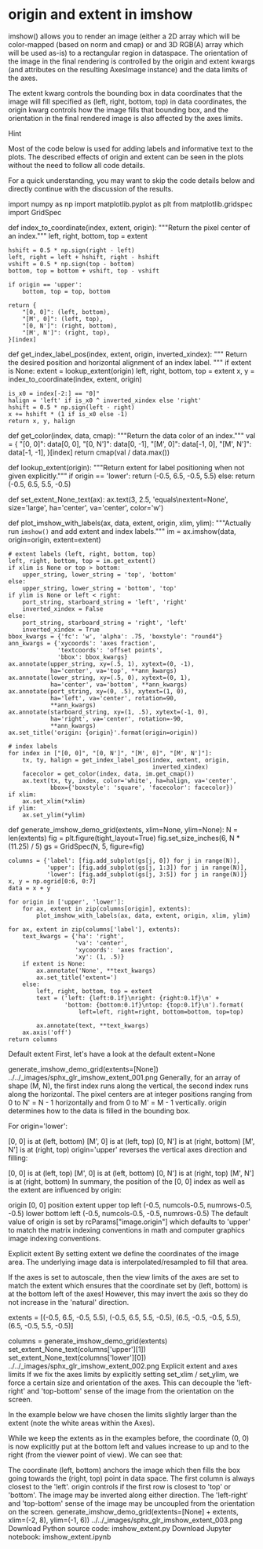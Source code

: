 # origin and extent in imshow

imshow() allows you to render an image (either a 2D array which will be color-mapped (based on norm and cmap) or and 3D RGB(A) array which will be used as-is) to a rectangular region in dataspace. The orientation of the image in the final rendering is controlled by the origin and extent kwargs (and attributes on the resulting AxesImage instance) and the data limits of the axes.

The extent kwarg controls the bounding box in data coordinates that the image will fill specified as (left, right, bottom, top) in data coordinates, the origin kwarg controls how the image fills that bounding box, and the orientation in the final rendered image is also affected by the axes limits.

Hint

Most of the code below is used for adding labels and informative text to the plots. The described effects of origin and extent can be seen in the plots without the need to follow all code details.

For a quick understanding, you may want to skip the code details below and directly continue with the discussion of the results.

import numpy as np
import matplotlib.pyplot as plt
from matplotlib.gridspec import GridSpec


def index_to_coordinate(index, extent, origin):
    """Return the pixel center of an index."""
    left, right, bottom, top = extent

    hshift = 0.5 * np.sign(right - left)
    left, right = left + hshift, right - hshift
    vshift = 0.5 * np.sign(top - bottom)
    bottom, top = bottom + vshift, top - vshift

    if origin == 'upper':
        bottom, top = top, bottom

    return {
        "[0, 0]": (left, bottom),
        "[M', 0]": (left, top),
        "[0, N']": (right, bottom),
        "[M', N']": (right, top),
    }[index]


def get_index_label_pos(index, extent, origin, inverted_xindex):
    """
    Return the desired position and horizontal alignment of an index label.
    """
    if extent is None:
        extent = lookup_extent(origin)
    left, right, bottom, top = extent
    x, y = index_to_coordinate(index, extent, origin)

    is_x0 = index[-2:] == "0]"
    halign = 'left' if is_x0 ^ inverted_xindex else 'right'
    hshift = 0.5 * np.sign(left - right)
    x += hshift * (1 if is_x0 else -1)
    return x, y, halign


def get_color(index, data, cmap):
    """Return the data color of an index."""
    val = {
        "[0, 0]": data[0, 0],
        "[0, N']": data[0, -1],
        "[M', 0]": data[-1, 0],
        "[M', N']": data[-1, -1],
    }[index]
    return cmap(val / data.max())


def lookup_extent(origin):
    """Return extent for label positioning when not given explicitly."""
    if origin == 'lower':
        return (-0.5, 6.5, -0.5, 5.5)
    else:
        return (-0.5, 6.5, 5.5, -0.5)


def set_extent_None_text(ax):
    ax.text(3, 2.5, 'equals\nextent=None', size='large',
            ha='center', va='center', color='w')


def plot_imshow_with_labels(ax, data, extent, origin, xlim, ylim):
    """Actually run ``imshow()`` and add extent and index labels."""
    im = ax.imshow(data, origin=origin, extent=extent)

    # extent labels (left, right, bottom, top)
    left, right, bottom, top = im.get_extent()
    if xlim is None or top > bottom:
        upper_string, lower_string = 'top', 'bottom'
    else:
        upper_string, lower_string = 'bottom', 'top'
    if ylim is None or left < right:
        port_string, starboard_string = 'left', 'right'
        inverted_xindex = False
    else:
        port_string, starboard_string = 'right', 'left'
        inverted_xindex = True
    bbox_kwargs = {'fc': 'w', 'alpha': .75, 'boxstyle': "round4"}
    ann_kwargs = {'xycoords': 'axes fraction',
                  'textcoords': 'offset points',
                  'bbox': bbox_kwargs}
    ax.annotate(upper_string, xy=(.5, 1), xytext=(0, -1),
                ha='center', va='top', **ann_kwargs)
    ax.annotate(lower_string, xy=(.5, 0), xytext=(0, 1),
                ha='center', va='bottom', **ann_kwargs)
    ax.annotate(port_string, xy=(0, .5), xytext=(1, 0),
                ha='left', va='center', rotation=90,
                **ann_kwargs)
    ax.annotate(starboard_string, xy=(1, .5), xytext=(-1, 0),
                ha='right', va='center', rotation=-90,
                **ann_kwargs)
    ax.set_title('origin: {origin}'.format(origin=origin))

    # index labels
    for index in ["[0, 0]", "[0, N']", "[M', 0]", "[M', N']"]:
        tx, ty, halign = get_index_label_pos(index, extent, origin,
                                             inverted_xindex)
        facecolor = get_color(index, data, im.get_cmap())
        ax.text(tx, ty, index, color='white', ha=halign, va='center',
                bbox={'boxstyle': 'square', 'facecolor': facecolor})
    if xlim:
        ax.set_xlim(*xlim)
    if ylim:
        ax.set_ylim(*ylim)


def generate_imshow_demo_grid(extents, xlim=None, ylim=None):
    N = len(extents)
    fig = plt.figure(tight_layout=True)
    fig.set_size_inches(6, N * (11.25) / 5)
    gs = GridSpec(N, 5, figure=fig)

    columns = {'label': [fig.add_subplot(gs[j, 0]) for j in range(N)],
               'upper': [fig.add_subplot(gs[j, 1:3]) for j in range(N)],
               'lower': [fig.add_subplot(gs[j, 3:5]) for j in range(N)]}
    x, y = np.ogrid[0:6, 0:7]
    data = x + y

    for origin in ['upper', 'lower']:
        for ax, extent in zip(columns[origin], extents):
            plot_imshow_with_labels(ax, data, extent, origin, xlim, ylim)

    for ax, extent in zip(columns['label'], extents):
        text_kwargs = {'ha': 'right',
                       'va': 'center',
                       'xycoords': 'axes fraction',
                       'xy': (1, .5)}
        if extent is None:
            ax.annotate('None', **text_kwargs)
            ax.set_title('extent=')
        else:
            left, right, bottom, top = extent
            text = ('left: {left:0.1f}\nright: {right:0.1f}\n' +
                    'bottom: {bottom:0.1f}\ntop: {top:0.1f}\n').format(
                        left=left, right=right, bottom=bottom, top=top)

            ax.annotate(text, **text_kwargs)
        ax.axis('off')
    return columns
Default extent
First, let's have a look at the default extent=None

generate_imshow_demo_grid(extents=[None])
../../_images/sphx_glr_imshow_extent_001.png
Generally, for an array of shape (M, N), the first index runs along the vertical, the second index runs along the horizontal. The pixel centers are at integer positions ranging from 0 to N' = N - 1 horizontally and from 0 to M' = M - 1 vertically. origin determines how to the data is filled in the bounding box.

For origin='lower':

[0, 0] is at (left, bottom)
[M', 0] is at (left, top)
[0, N'] is at (right, bottom)
[M', N'] is at (right, top)
origin='upper' reverses the vertical axes direction and filling:

[0, 0] is at (left, top)
[M', 0] is at (left, bottom)
[0, N'] is at (right, top)
[M', N'] is at (right, bottom)
In summary, the position of the [0, 0] index as well as the extent are influenced by origin:

origin	[0, 0] position	extent
upper	top left	(-0.5, numcols-0.5, numrows-0.5, -0.5)
lower	bottom left	(-0.5, numcols-0.5, -0.5, numrows-0.5)
The default value of origin is set by rcParams["image.origin"] which defaults to 'upper' to match the matrix indexing conventions in math and computer graphics image indexing conventions.

Explicit extent
By setting extent we define the coordinates of the image area. The underlying image data is interpolated/resampled to fill that area.

If the axes is set to autoscale, then the view limits of the axes are set to match the extent which ensures that the coordinate set by (left, bottom) is at the bottom left of the axes! However, this may invert the axis so they do not increase in the 'natural' direction.

extents = [(-0.5, 6.5, -0.5, 5.5),
           (-0.5, 6.5, 5.5, -0.5),
           (6.5, -0.5, -0.5, 5.5),
           (6.5, -0.5, 5.5, -0.5)]

columns = generate_imshow_demo_grid(extents)
set_extent_None_text(columns['upper'][1])
set_extent_None_text(columns['lower'][0])
../../_images/sphx_glr_imshow_extent_002.png
Explicit extent and axes limits
If we fix the axes limits by explicitly setting set_xlim / set_ylim, we force a certain size and orientation of the axes. This can decouple the 'left-right' and 'top-bottom' sense of the image from the orientation on the screen.

In the example below we have chosen the limits slightly larger than the extent (note the white areas within the Axes).

While we keep the extents as in the examples before, the coordinate (0, 0) is now explicitly put at the bottom left and values increase to up and to the right (from the viewer point of view). We can see that:

The coordinate (left, bottom) anchors the image which then fills the box going towards the (right, top) point in data space.
The first column is always closest to the 'left'.
origin controls if the first row is closest to 'top' or 'bottom'.
The image may be inverted along either direction.
The 'left-right' and 'top-bottom' sense of the image may be uncoupled from the orientation on the screen.
generate_imshow_demo_grid(extents=[None] + extents,
                          xlim=(-2, 8), ylim=(-1, 6))
../../_images/sphx_glr_imshow_extent_003.png
Download Python source code: imshow_extent.py
Download Jupyter notebook: imshow_extent.ipynb
